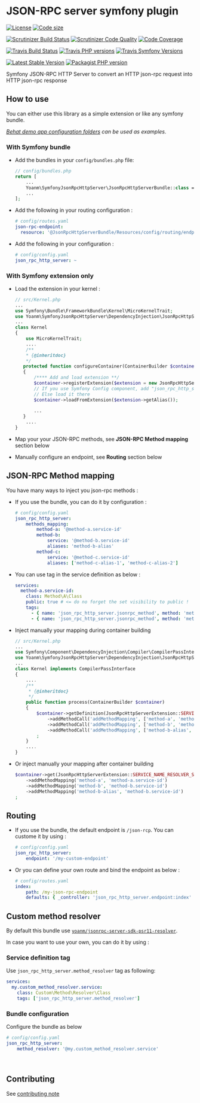 # JSON-RPC server symfony plugin
[![License](https://img.shields.io/github/license/yoanm/symfony-jsonrpc-http-server.svg)](https://github.com/yoanm/symfony-jsonrpc-http-server) [![Code size](https://img.shields.io/github/languages/code-size/yoanm/symfony-jsonrpc-http-server.svg)](https://github.com/yoanm/symfony-jsonrpc-http-server)

[![Scrutinizer Build Status](https://img.shields.io/scrutinizer/build/g/yoanm/symfony-jsonrpc-http-server.svg?label=Scrutinizer&logo=scrutinizer)](https://scrutinizer-ci.com/g/yoanm/symfony-jsonrpc-http-server/build-status/master) [![Scrutinizer Code Quality](https://img.shields.io/scrutinizer/g/yoanm/symfony-jsonrpc-http-server/master.svg?logo=scrutinizer)](https://scrutinizer-ci.com/g/yoanm/symfony-jsonrpc-http-server/?branch=master) [![Code Coverage](https://img.shields.io/scrutinizer/coverage/g/yoanm/symfony-jsonrpc-http-server/master.svg?logo=scrutinizer)](https://scrutinizer-ci.com/g/yoanm/symfony-jsonrpc-http-server/?branch=master)

[![Travis Build Status](https://img.shields.io/travis/yoanm/symfony-jsonrpc-http-server/master.svg?label=Travis&logo=travis)](https://travis-ci.org/yoanm/symfony-jsonrpc-http-server) [![Travis PHP versions](https://img.shields.io/travis/php-v/yoanm/symfony-jsonrpc-http-server.svg?logo=travis)](https://travis-ci.org/yoanm/symfony-jsonrpc-http-server) [![Travis Symfony Versions](https://img.shields.io/badge/Symfony-v3%20%2F%20v4-8892BF.svg?logo=travis)](https://symfony.com/)

[![Latest Stable Version](https://img.shields.io/packagist/v/yoanm/symfony-jsonrpc-http-server.svg)](https://packagist.org/packages/yoanm/symfony-jsonrpc-http-server) [![Packagist PHP version](https://img.shields.io/packagist/php-v/yoanm/symfony-jsonrpc-http-server.svg)](https://packagist.org/packages/yoanm/symfony-jsonrpc-http-server)

Symfony JSON-RPC HTTP Server to convert an HTTP json-rpc request into HTTP json-rpc response

## How to use

You can either use this library as a simple extension or like any symfony bundle.

*[Behat demo app configuration folders](./features/demo_app/) can be used as examples.*

### With Symfony bundle

 - Add the bundles in your `config/bundles.php` file:
   ```php
   // config/bundles.php
   return [
       ...
       Yoanm\SymfonyJsonRpcHttpServer\JsonRpcHttpServerBundle::class => ['all' => true],
       ...
   ];
   ```
   
 - Add the following in your routing configuration :
   ```yaml
   # config/routes.yaml
   json-rpc-endpoint:
     resource: '@JsonRpcHttpServerBundle/Resources/config/routing/endpoint.xml'
   ```
   
 - Add the following in your configuration :
   ```yaml
   # config/config.yaml
   json_rpc_http_server: ~
   ```

### With Symfony extension only
 - Load the extension in your kernel :
   ```php
   // src/Kernel.php
   ...
   use Symfony\Bundle\FrameworkBundle\Kernel\MicroKernelTrait;
   use Yoanm\SymfonyJsonRpcHttpServer\DependencyInjection\JsonRpcHttpServerExtension;
   ...
   class Kernel
   {
       use MicroKernelTrait;
       ....
       /**
       * {@inheritdoc}
       */
      protected function configureContainer(ContainerBuilder $container, LoaderInterface $loader)
      {
          /**** Add and load extension **/
          $container->registerExtension($extension = new JsonRpcHttpServerExtension());
          // If you use Symfony Config component, add "json_rpc_http_server: ~" in your configuration.
          // Else load it there
          $container->loadFromExtension($extension->getAlias());
          
          ...
      }
       ....
   }
   ```
   
 - Map your your JSON-RPC methods, see **JSON-RPC Method mapping** section below
 - Manually configure an endpoint, see **Routing** section below

## JSON-RPC Method mapping
You have many ways to inject you json-rpc methods :
 - If you use the bundle, you can do it by configuration :
   ```yaml
   # config/config.yaml
   json_rpc_http_server:
       methods_mapping:
           method-a: '@method-a.service-id'
           method-b: 
               service: '@method-b.service-id'
               aliases: 'method-b-alias'
           method-c: 
               service: '@method-c.service-id'
               aliases: ['method-c-alias-1', 'method-c-alias-2']
   ```
 - You can use tag in the service definition as below :
   ```yaml
   services:
     method-a.service-id:
       class: Method\A\Class
       public: true # <= do no forget the set visibility to public !
       tags:
         - { name: 'json_rpc_http_server.jsonrpc_method', method: 'method-a' }
         - { name: 'json_rpc_http_server.jsonrpc_method', method: 'method-a-alias' }
   ```
 - Inject manually your mapping during container building
   ```php
   // src/Kernel.php
   ...
   use Symfony\Component\DependencyInjection\Compiler\CompilerPassInterface;
   use Yoanm\SymfonyJsonRpcHttpServer\DependencyInjection\JsonRpcHttpServerExtension;
   ...
   class Kernel implements CompilerPassInterface
   {
       ....
       /**
        * {@inheritdoc}
        */
       public function process(ContainerBuilder $container)
       {
           $container->getDefinition(JsonRpcHttpServerExtension::SERVICE_NAME_RESOLVER_SERVICE_NAME)
               ->addMethodCall('addMethodMapping', ['method-a', 'method-a.service-id'])
               ->addMethodCall('addMethodMapping', ['method-b', 'method-b.service-id'])
               ->addMethodCall('addMethodMapping', ['method-b-alias', 'method-b.service-id'])
           ;
       }
       ....
   }
   ```
 - Or inject manually your mapping after container building
   ```php
   $container->get(JsonRpcHttpServerExtension::SERVICE_NAME_RESOLVER_SERVICE_NAME)
       ->addMethodMapping('method-a', 'method-a.service-id')
       ->addMethodMapping('method-b', 'method-b.service-id')
       ->addMethodMapping('method-b-alias', 'method-b.service-id')
   ;
   ```
 
## Routing
 - If you use the bundle, the default endpoint is `/json-rcp`. You can custome it by using : 
   ```yaml
   # config/config.yaml
   json_rpc_http_server: 
       endpoint: '/my-custom-endpoint'
   ```
   
 - Or you can define your own route and bind the endpoint as below :
   ```yaml
   # config/routes.yaml
   index:
       path: /my-json-rpc-endpoint
       defaults: { _controller: 'json_rpc_http_server.endpoint:index' }
   ```
   
## Custom method resolver

By default this bundle use [`yoanm/jsonrpc-server-sdk-psr11-resolver`](https://github.com/yoanm/php-jsonrpc-server-sdk-psr11-resolver).

In case you want to use your own, you can do it by using : 

### Service definition tag
Use `json_rpc_http_server.method_resolver` tag as following:
```yaml
services:
  my.custom_method_resolver.service:
    class: Custom\Method\Resolver\Class
    tags: ['json_rpc_http_server.method_resolver']
```

### Bundle configuration
Configure the bundle as below
```yaml
# config/config.yaml
json_rpc_http_server:
    method_resolver: '@my.custom_method_resolver.service'
```
   

## Contributing
See [contributing note](./CONTRIBUTING.md)
